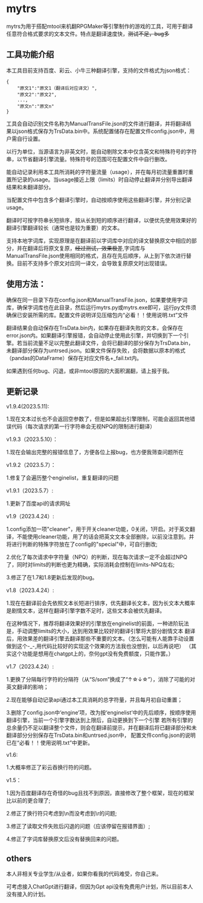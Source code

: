 # mytrs
mytrs为用于搭配mtool来机翻RPGMaker等引擎制作的游戏的工具，可用于翻译任意符合格式要求的文本文件。特点是翻译速度快，~~测试不足，bug多~~
## 工具功能介绍
本工具目前支持百度、彩云、小牛三种翻译引擎，支持的文件格式为json格式：



    {
        "原文1":"原文1（翻译后对应译文）",
        "原文2":"原文2",
        ...,
        "原文n":"原文n"
    }



工具会自动识别文件名称为ManualTransFile.json的文件进行翻译，并将翻译结果以json格式保存为TrsData.bin中。系统配置储存在配置文件config.json中，用户需自行设置。

以行为单位，当源语言为非英文时，能自动剔除文本中仅含英文和特殊符号的字符串，以节省翻译引擎流量。特殊符号的范围可在配置文件中自行删改。

能自动记录利用本工具所消耗的字符量流量（usage），并在每月初流量重置时重置所记录的usage。当usage接近上限（limits）时自动停止翻译并分别导出翻译结果和未翻译部分。

当配置文件中包含多个翻译引擎时，自动按顺序使用这些翻译引擎，并分别记录usage。

翻译时可按字符串长短排序，按从长到短的顺序进行翻译，以便优先使用效果好的翻译引擎翻译较长（通常也是较为重要）的文本。

支持本地字词库，实现原理是在翻译前以字词库中对应的译文替换原文中相应的部分，并在翻译后将原文复原，~~经过测试，效果极差~~,字词库与ManualTransFile.json使用相同的格式，且存在先后顺序，从上到下依次进行替换。目前不支持多个原文对应同一译文，会导致复原原文时出现错误。

## 使用方法：
确保在同一目录下存在config.json和ManualTransFile.json，如果要使用字词库，确保字词库也在此目录，然后运行mytrs.py或mytrs.exe即可，运行py文件须确保已安装所需的库。配置文件说明详见压缩包内“必看！！使用说明.txt”文件

翻译结果会自动保存在TrsData.bin内，如果存在翻译失败的文本，会保存在error.json内。如果翻译引擎报错，会自动停止使用此引擎，并切换到下一个引擎。若当前流量不足以完整此翻译文件，会将已翻译的部分保存为TrsData.bin，未翻译部分保存为untrsed.json。如果文件保存失败，会将数据以原本的格式（pandas的DataFrame）保存在对应文件名+_fail.txt内。

如果遇到任何bug、闪退，或非mtool原因的大面积漏翻，请上报于我。
## 更新记录
v1.9.4(2023.5.11):

1.现在文本过长也不会返回空参数了，但是如果超出引擎限制，可能会返回其他错误代码（每次请求的第一行字符串会无视NPQ的限制进行翻译）

v1.9.3（2023.5.10）：

1.现在会输出完整的报错信息了，方便各位上报bug，也方便我筛查问题所在

v1.9.2（2023.5.7）：

1.修复了会遍历整个enginelist，重复翻译的问题

v1.9.1（2023.5.7）:

1.更新了百度api的请求网址

v1.9（2023.4.24）:

1.config添加一项"cleaner"，用于开关cleaner功能，0关闭，1开启。对于英文翻译，不能使用cleaner功能，用了的话会把英文文本全部删除，以前没注意到。并将进行判断的特殊字符放在了config的"special"中，可自行删改;

2.优化了每次请求中字符量（NPQ）的判断，现在每次请求一定不会超过NPQ了，同时对limits的判断也更为精确，实际消耗会控制在limits-NPQ左右;

3.修正了在1.7和1.8更新后发现的bug。

v1.8（2023.4.24）:

1.现在在翻译前会先依照文本长短进行排序，优先翻译长文本，因为长文本大概率是剧情文本，这样在翻译引擎字数不足时，这些文本会被优先翻译。

在这种情况下，推荐将翻译效果好的引擎放在enginelist的前面，一种进阶玩法是，手动调整limits的大小，达到用效果比较好的翻译引擎将大部分剧情文本
翻译后，用效果差的翻译引擎去翻译那些不重要的文本。（怎么可能有人能靠手动设置做到这个-_-,用代码比较好的实现这个效果的方法我也没想到，以后再说吧）
（其实这个功能是想用在chatgpt上的，奈何gpt没有免费额度，只能作罢。）

v1.7（2023.4.24）:

1.更换了分隔每行字符的分隔符（从“S/som”换成了“↑☆↓☆”），消除了可能的对英文翻译的影响；

2.现在能够自动记录api通过本工具消耗的总字符量，并且每月初自动重置；

3.删除了config.json中‘engine’项，改为按‘enginelist’中的先后顺序，按顺序使用翻译引擎，当前一个引擎字数达到上限后，自动更换到下一个引擎
若所有引擎的总余量仍不足以翻译整个文件，则会在翻译前提示，并在翻译后将已翻译部分和未翻译部分分别保存在TrsData.bin和untrsed.json中，
配置文件config.json的说明已在“必看！！使用说明.txt”中更新。

v1.6:

1.大概率修正了彩云吞换行符的问题。

v1.5：

1.因为百度翻译存在奇怪的bug且找不到原因，直接修改了整个框架，现在的框架比以前的更合理了;

2.修正了换行符只考虑到\n而没考虑到\r的问题;

3.修正了读取文件失败后闪退的问题（应该停留在报错界面）;

4.修正了字词库替换原文后没有替换回来的问题。
## others
本人非相关专业学生/从业者，如果你看我的代码难受，你自己来。

可考虑接入ChatGpt进行翻译，但因为Gpt api没有免费用户计划，所以目前本人没有接入的计划。
